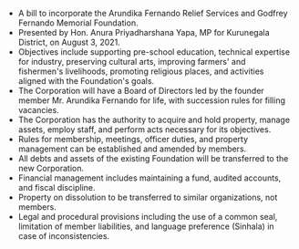 - A bill to incorporate the Arundika Fernando Relief Services and Godfrey Fernando Memorial Foundation.
- Presented by Hon. Anura Priyadharshana Yapa, MP for Kurunegala District, on August 3, 2021.
- Objectives include supporting pre-school education, technical expertise for industry, preserving cultural arts, improving farmers' and fishermen's livelihoods, promoting religious places, and activities aligned with the Foundation's goals.
- The Corporation will have a Board of Directors led by the founder member Mr. Arundika Fernando for life, with succession rules for filling vacancies.
- The Corporation has the authority to acquire and hold property, manage assets, employ staff, and perform acts necessary for its objectives.
- Rules for membership, meetings, officer duties, and property management can be established and amended by members.
- All debts and assets of the existing Foundation will be transferred to the new Corporation.
- Financial management includes maintaining a fund, audited accounts, and fiscal discipline.
- Property on dissolution to be transferred to similar organizations, not members.
- Legal and procedural provisions including the use of a common seal, limitation of member liabilities, and language preference (Sinhala) in case of inconsistencies.
